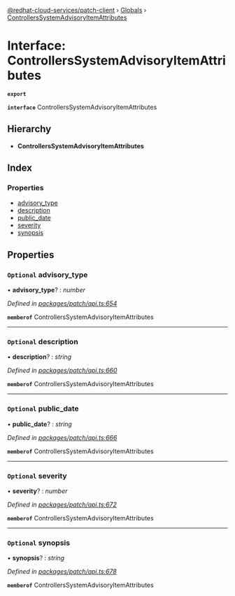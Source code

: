 [@redhat-cloud-services/patch-client](../README.md) › [Globals](../globals.md) › [ControllersSystemAdvisoryItemAttributes](controllerssystemadvisoryitemattributes.md)

# Interface: ControllersSystemAdvisoryItemAttributes

**`export`** 

**`interface`** ControllersSystemAdvisoryItemAttributes

## Hierarchy

* **ControllersSystemAdvisoryItemAttributes**

## Index

### Properties

* [advisory_type](controllerssystemadvisoryitemattributes.md#optional-advisory_type)
* [description](controllerssystemadvisoryitemattributes.md#optional-description)
* [public_date](controllerssystemadvisoryitemattributes.md#optional-public_date)
* [severity](controllerssystemadvisoryitemattributes.md#optional-severity)
* [synopsis](controllerssystemadvisoryitemattributes.md#optional-synopsis)

## Properties

### `Optional` advisory_type

• **advisory_type**? : *number*

*Defined in [packages/patch/api.ts:654](https://github.com/RedHatInsights/javascript-clients/blob/425773b/packages/patch/api.ts#L654)*

**`memberof`** ControllersSystemAdvisoryItemAttributes

___

### `Optional` description

• **description**? : *string*

*Defined in [packages/patch/api.ts:660](https://github.com/RedHatInsights/javascript-clients/blob/425773b/packages/patch/api.ts#L660)*

**`memberof`** ControllersSystemAdvisoryItemAttributes

___

### `Optional` public_date

• **public_date**? : *string*

*Defined in [packages/patch/api.ts:666](https://github.com/RedHatInsights/javascript-clients/blob/425773b/packages/patch/api.ts#L666)*

**`memberof`** ControllersSystemAdvisoryItemAttributes

___

### `Optional` severity

• **severity**? : *number*

*Defined in [packages/patch/api.ts:672](https://github.com/RedHatInsights/javascript-clients/blob/425773b/packages/patch/api.ts#L672)*

**`memberof`** ControllersSystemAdvisoryItemAttributes

___

### `Optional` synopsis

• **synopsis**? : *string*

*Defined in [packages/patch/api.ts:678](https://github.com/RedHatInsights/javascript-clients/blob/425773b/packages/patch/api.ts#L678)*

**`memberof`** ControllersSystemAdvisoryItemAttributes
